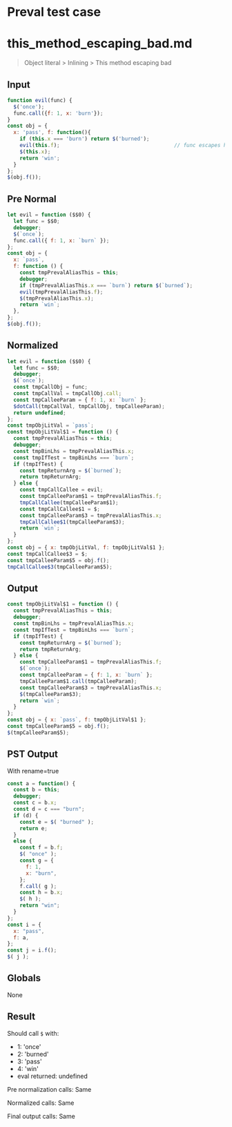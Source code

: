 # Preval test case

# this_method_escaping_bad.md

> Object literal > Inlining > This method escaping bad
>
>

## Input

`````js filename=intro
function evil(func) {
  $('once');
  func.call({f: 1, x: 'burn'});
}
const obj = {
  x: 'pass', f: function(){
    if (this.x === 'burn') return $('burned');
    evil(this.f);                                     // func escapes here
    $(this.x); 
    return 'win';
  }
};
$(obj.f());
`````

## Pre Normal


`````js filename=intro
let evil = function ($$0) {
  let func = $$0;
  debugger;
  $(`once`);
  func.call({ f: 1, x: `burn` });
};
const obj = {
  x: `pass`,
  f: function () {
    const tmpPrevalAliasThis = this;
    debugger;
    if (tmpPrevalAliasThis.x === `burn`) return $(`burned`);
    evil(tmpPrevalAliasThis.f);
    $(tmpPrevalAliasThis.x);
    return `win`;
  },
};
$(obj.f());
`````

## Normalized


`````js filename=intro
let evil = function ($$0) {
  let func = $$0;
  debugger;
  $(`once`);
  const tmpCallObj = func;
  const tmpCallVal = tmpCallObj.call;
  const tmpCalleeParam = { f: 1, x: `burn` };
  $dotCall(tmpCallVal, tmpCallObj, tmpCalleeParam);
  return undefined;
};
const tmpObjLitVal = `pass`;
const tmpObjLitVal$1 = function () {
  const tmpPrevalAliasThis = this;
  debugger;
  const tmpBinLhs = tmpPrevalAliasThis.x;
  const tmpIfTest = tmpBinLhs === `burn`;
  if (tmpIfTest) {
    const tmpReturnArg = $(`burned`);
    return tmpReturnArg;
  } else {
    const tmpCallCallee = evil;
    const tmpCalleeParam$1 = tmpPrevalAliasThis.f;
    tmpCallCallee(tmpCalleeParam$1);
    const tmpCallCallee$1 = $;
    const tmpCalleeParam$3 = tmpPrevalAliasThis.x;
    tmpCallCallee$1(tmpCalleeParam$3);
    return `win`;
  }
};
const obj = { x: tmpObjLitVal, f: tmpObjLitVal$1 };
const tmpCallCallee$3 = $;
const tmpCalleeParam$5 = obj.f();
tmpCallCallee$3(tmpCalleeParam$5);
`````

## Output


`````js filename=intro
const tmpObjLitVal$1 = function () {
  const tmpPrevalAliasThis = this;
  debugger;
  const tmpBinLhs = tmpPrevalAliasThis.x;
  const tmpIfTest = tmpBinLhs === `burn`;
  if (tmpIfTest) {
    const tmpReturnArg = $(`burned`);
    return tmpReturnArg;
  } else {
    const tmpCalleeParam$1 = tmpPrevalAliasThis.f;
    $(`once`);
    const tmpCalleeParam = { f: 1, x: `burn` };
    tmpCalleeParam$1.call(tmpCalleeParam);
    const tmpCalleeParam$3 = tmpPrevalAliasThis.x;
    $(tmpCalleeParam$3);
    return `win`;
  }
};
const obj = { x: `pass`, f: tmpObjLitVal$1 };
const tmpCalleeParam$5 = obj.f();
$(tmpCalleeParam$5);
`````

## PST Output

With rename=true

`````js filename=intro
const a = function() {
  const b = this;
  debugger;
  const c = b.x;
  const d = c === "burn";
  if (d) {
    const e = $( "burned" );
    return e;
  }
  else {
    const f = b.f;
    $( "once" );
    const g = {
      f: 1,
      x: "burn",
    };
    f.call( g );
    const h = b.x;
    $( h );
    return "win";
  }
};
const i = {
  x: "pass",
  f: a,
};
const j = i.f();
$( j );
`````

## Globals

None

## Result

Should call `$` with:
 - 1: 'once'
 - 2: 'burned'
 - 3: 'pass'
 - 4: 'win'
 - eval returned: undefined

Pre normalization calls: Same

Normalized calls: Same

Final output calls: Same
